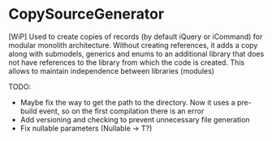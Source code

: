 # CopySourceGenerator
[WiP]
Used to create copies of records (by default iQuery or iCommand) for modular monolith architecture.
Without creating references, it adds a copy along with submodels, generics and enums to an additional library that does not have references to the library from which the code is created.
This allows to maintain independence between libraries (modules)

TODO:
- Maybe fix the way to get the path to the directory. Now it uses a pre-build event, so on the first compilation there is an error
- Add versioning and checking to prevent unnecessary file generation
- Fix nullable parameters (Nullable<T> -> T?)
